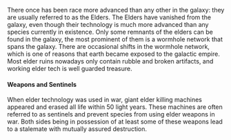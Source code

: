 
There once has been race more advanced than any other in the galaxy: they are usually referred to as the Elders.
The Elders have vanished from the galaxy, even though their technology is much more advanced than any species currently in existence.
Only some remnants of the elders can be found in the galaxy, the most prominent of them is a wormhole network that spans the galaxy.
There are occasional shifts in the wormhole network, which is one of reasons that earth became exposed to the galactic empire.
Most elder ruins nowadays only contain rubble and broken artifacts, and working elder tech is well guarded treasure.

#### Weapons and Sentinels

When elder technology was used in war, giant elder killing machines appeared and erased all life within 50 light years.
These machines are often referred to as sentinels and prevent species from using elder weapons in war.
Both sides being in possession of at least some of these weapons lead to a stalemate with mutually assured destruction.
